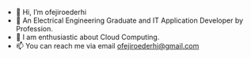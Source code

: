 - 👋 Hi, I’m ofejiroederhi
- 👀 An Electrical Engineering Graduate and IT Application Developer by Profession.
- 🌱 I am enthusiastic about Cloud Computing.
- 📫 You can reach me via email  ofejiroederhi@gmail.com

<!---
ofejiroederhi/ofejiroederhi is a ✨ special ✨ repository because its `README.md` (this file) appears on your GitHub profile.
You can click the Preview link to take a look at your changes.
--->
